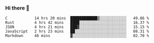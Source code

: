 ### Hi there 👋

<!--
**WShiBin/WShiBin** is a ✨ _special_ ✨ repository because its `README.md` (this file) appears on your GitHub profile.

Here are some ideas to get you started:

- 🔭 I’m currently working on ...
- 🌱 I’m currently learning ...
- 👯 I’m looking to collaborate on ...
- 🤔 I’m looking for help with ...
- 💬 Ask me about ...
- 📫 How to reach me: ...
- 😄 Pronouns: ...
- ⚡ Fun fact: ...
-->

<!--START_SECTION:waka-->
```text
C            14 hrs 20 mins  ████████████▒░░░░░░░░░░░░   49.86 % 
Rust         4 hrs 42 mins   ████░░░░░░░░░░░░░░░░░░░░░   16.37 % 
JSON         4 hrs 21 mins   ███▓░░░░░░░░░░░░░░░░░░░░░   15.15 % 
JavaScript   2 hrs 23 mins   ██░░░░░░░░░░░░░░░░░░░░░░░   08.31 % 
Markdown     46 mins         ▓░░░░░░░░░░░░░░░░░░░░░░░░   02.70 % 
```
<!--END_SECTION:waka-->
